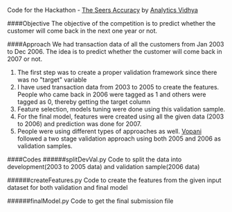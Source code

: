 Code for the Hackathon - [The Seers Accuracy](http://datahack.analyticsvidhya.com/contest/the-seers-accuracy) by [Analytics Vidhya](http://www.analyticsvidhya.com/)

####Objective
The objective of the competition is to predict whether the customer will come back in the next one year or not.

####Approach
We had transaction data of all the customers from Jan 2003 to Dec 2006. The idea is to predict whether the customer will come back in 2007 or not. 

1. The first step was to create a proper validation framework since there was no "target" variable
2. I have used transaction data from 2003 to 2005 to create the features. People who came back in 2006 were tagged as 1 and others were tagged as 0, thereby getting the target column
3. Feature selection, models tuning were done using this validation sample.
4. For the final model, features were created using all the given data (2003 to 2006) and prediction was done for 2007.
5. People were using different types of approaches as well. [Vopani](https://github.com/rohanrao91/AnalyticsVidhya_SeersAccuracy) followed a two stage validation approach using both 2005 and 2006 as validation samples.

####Codes 
######splitDevVal.py
Code to split the data into development(2003 to 2005 data) and validation sample(2006 data) 

######createFeatures.py
Code to create the features from the given input dataset for both validation and final model

######finalModel.py
Code to get the final submission file
